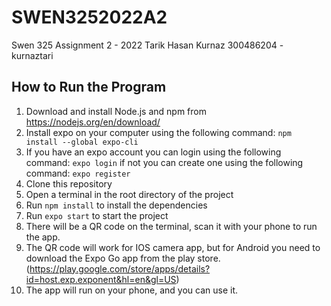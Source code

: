 # SWEN3252022A2
Swen 325 Assignment 2 - 2022
Tarik Hasan Kurnaz
300486204 - kurnaztari


## How to Run the Program

1. Download and install Node.js and npm from https://nodejs.org/en/download/
2. Install expo on your computer using the following command:
```npm install --global expo-cli```
3. If you have an expo account you can login using the following command:
```expo login``` if not you can create one using the following command:
```expo register```
4. Clone this repository
5. Open a terminal in the root directory of the project
6. Run `npm install` to install the dependencies
7. Run `expo start` to start the project
8. There will be a QR code on the terminal, scan it with your phone to run the app. 
9. The QR code will work for IOS camera app, but for Android you need to download the Expo Go app from the play store. (https://play.google.com/store/apps/details?id=host.exp.exponent&hl=en&gl=US)
10. The app will run on your phone, and you can use it.